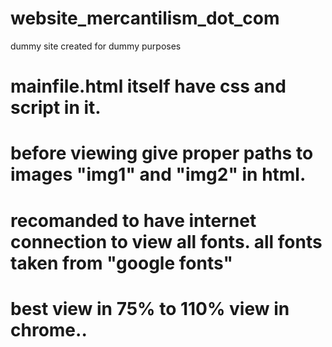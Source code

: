 # website_mercantilism_dot_com
dummy site created for dummy purposes

# mainfile.html itself have css and script in it.
# before viewing give proper paths to images "img1" and "img2" in html. 
# recomanded to have internet connection to view all fonts. all fonts taken from "google fonts"
# best view in 75% to 110% view in chrome..

